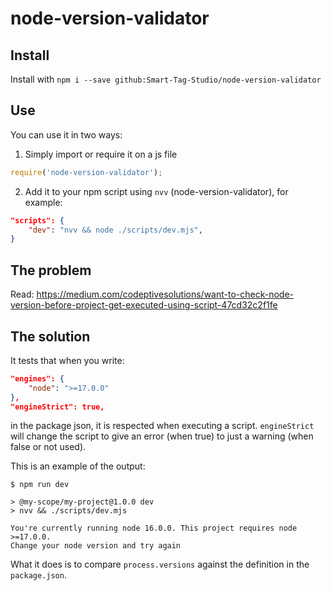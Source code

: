 # node-version-validator

## Install

Install with `npm i --save github:Smart-Tag-Studio/node-version-validator`

## Use

You can use it in two ways:
1. Simply import or require it on a js file
```js
require('node-version-validator');
```

2. Add it to your npm script using `nvv` (node-version-validator), for example:
```json
"scripts": {
    "dev": "nvv && node ./scripts/dev.mjs",
}
```

## The problem

Read: https://medium.com/codeptivesolutions/want-to-check-node-version-before-project-get-executed-using-script-47cd32c2f1fe

## The solution

It tests that when you write:
```json
"engines": {
    "node": ">=17.0.0"
},
"engineStrict": true,
```
in the package json, it is respected when executing a script.
`engineStrict` will change the script to give an error (when true) to just a warning (when false or not used).

This is an example of the output:
```
$ npm run dev

> @my-scope/my-project@1.0.0 dev
> nvv && ./scripts/dev.mjs

You're currently running node 16.0.0. This project requires node >=17.0.0.
Change your node version and try again
```

What it does is to compare `process.versions` against the definition in the `package.json`.
